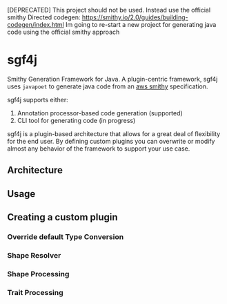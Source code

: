 [DEPRECATED]
This project should not be used. Instead use the official smithy Directed codegen: https://smithy.io/2.0/guides/building-codegen/index.html
Im going to re-start a new project for generating java code using the official smithy approach

# sgf4j
Smithy Generation Framework for Java. A plugin-centric framework, sgf4j uses `javapoet` to generate java code from an [aws smithy](https://smithy.io/2.0/index.html) specification. 

sgf4j supports either: 
1. Annotation processor-based code generation (supported)
2. CLI tool for generating code (in progress)

sgf4j is a plugin-based architecture that allows for a great deal of flexibility for the end user. By defining custom plugins you can overwrite or modify almost any behavior of the framework to support your use case.

## Architecture

## Usage 

## Creating a custom plugin
### Override default Type Conversion

### Shape Resolver

### Shape Processing

### Trait Processing
